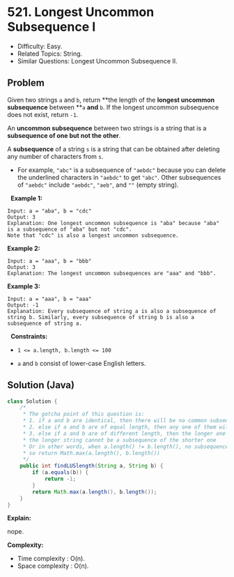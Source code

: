 # 521. Longest Uncommon Subsequence I

- Difficulty: Easy.
- Related Topics: String.
- Similar Questions: Longest Uncommon Subsequence II.

## Problem

Given two strings ```a``` and ```b```, return **the length of the **longest uncommon subsequence** between **```a``` **and** ```b```. If the longest uncommon subsequence does not exist, return ```-1```.

An **uncommon subsequence** between two strings is a string that is a **subsequence of one but not the other**.

A **subsequence** of a string ```s``` is a string that can be obtained after deleting any number of characters from ```s```.


	
- For example, ```"abc"``` is a subsequence of ```"aebdc"``` because you can delete the underlined characters in ```"aebdc"``` to get ```"abc"```. Other subsequences of ```"aebdc"``` include ```"aebdc"```, ```"aeb"```, and ```""``` (empty string).


 
**Example 1:**

```
Input: a = "aba", b = "cdc"
Output: 3
Explanation: One longest uncommon subsequence is "aba" because "aba" is a subsequence of "aba" but not "cdc".
Note that "cdc" is also a longest uncommon subsequence.
```

**Example 2:**

```
Input: a = "aaa", b = "bbb"
Output: 3
Explanation: The longest uncommon subsequences are "aaa" and "bbb".
```

**Example 3:**

```
Input: a = "aaa", b = "aaa"
Output: -1
Explanation: Every subsequence of string a is also a subsequence of string b. Similarly, every subsequence of string b is also a subsequence of string a.
```

 
**Constraints:**


	
- ```1 <= a.length, b.length <= 100```
	
- ```a``` and ```b``` consist of lower-case English letters.



## Solution (Java)

```java
class Solution {
    /*
     * The gotcha point of this question is:
     * 1. if a and b are identical, then there will be no common subsequence, return -1
     * 2. else if a and b are of equal length, then any one of them will be a subsequence of the other string
     * 3. else if a and b are of different length, then the longer one is a required subsequence because
     * the longer string cannot be a subsequence of the shorter one
     * Or in other words, when a.length() != b.length(), no subsequence of b will be equal to a,
     * so return Math.max(a.length(), b.length())
     */
    public int findLUSlength(String a, String b) {
        if (a.equals(b)) {
            return -1;
        }
        return Math.max(a.length(), b.length());
    }
}
```

**Explain:**

nope.

**Complexity:**

* Time complexity : O(n).
* Space complexity : O(n).

